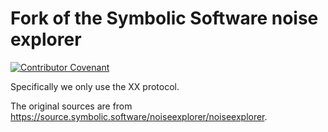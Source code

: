 # Fork of the Symbolic Software noise explorer

[![Contributor Covenant](https://img.shields.io/badge/Contributor%20Covenant-2.0-4baaaa.svg)](https://github.com/Concordium/.github/blob/main/.github/CODE_OF_CONDUCT.md)

Specifically we only use the XX protocol.

The original sources are from https://source.symbolic.software/noiseexplorer/noiseexplorer.
